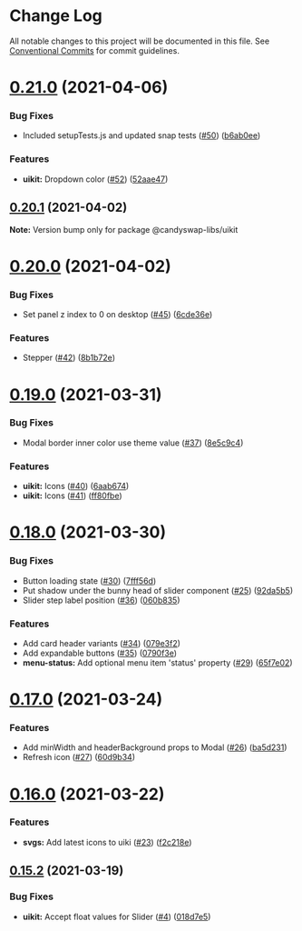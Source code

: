 # Change Log

All notable changes to this project will be documented in this file.
See [Conventional Commits](https://conventionalcommits.org) for commit guidelines.

# [0.21.0](https://github.com/Candy-Shop-Swap/candy-toolkit/tree/master/packages/candy-uikit/compare/@candyswap-libs/uikit@0.20.1...@candyswap-libs/uikit@0.21.0) (2021-04-06)


### Bug Fixes

* Included setupTests.js and updated snap tests ([#50](https://github.com/Candy-Shop-Swap/candy-toolkit/tree/master/packages/candy-uikit/issues/50)) ([b6ab0ee](https://github.com/Candy-Shop-Swap/candy-toolkit/tree/master/packages/candy-uikit/commit/b6ab0ee48e82c8ac88b288e1f790e1c91babb93d))


### Features

* **uikit:** Dropdown color ([#52](https://github.com/Candy-Shop-Swap/candy-toolkit/tree/master/packages/candy-uikit/issues/52)) ([52aae47](https://github.com/Candy-Shop-Swap/candy-toolkit/tree/master/packages/candy-uikit/commit/52aae470bc0067f5ac130df3bdb562c2911cb5cc))





## [0.20.1](https://github.com/Candy-Shop-Swap/candy-toolkit/tree/master/packages/candy-uikit/compare/@candyswap-libs/uikit@0.20.0...@candyswap-libs/uikit@0.20.1) (2021-04-02)

**Note:** Version bump only for package @candyswap-libs/uikit





# [0.20.0](https://github.com/Candy-Shop-Swap/candy-toolkit/tree/master/packages/candy-uikit/compare/@candyswap-libs/uikit@0.19.0...@candyswap-libs/uikit@0.20.0) (2021-04-02)


### Bug Fixes

* Set panel z index to 0 on desktop ([#45](https://github.com/Candy-Shop-Swap/candy-toolkit/tree/master/packages/candy-uikit/issues/45)) ([6cde36e](https://github.com/Candy-Shop-Swap/candy-toolkit/tree/master/packages/candy-uikit/commit/6cde36ee73b2075de85ef809bed3f959e46de6e2))


### Features

* Stepper ([#42](https://github.com/Candy-Shop-Swap/candy-toolkit/tree/master/packages/candy-uikit/issues/42)) ([8b1b72e](https://github.com/Candy-Shop-Swap/candy-toolkit/tree/master/packages/candy-uikit/commit/8b1b72e00bcf012df258becd1048770af2498221))





# [0.19.0](https://github.com/Candy-Shop-Swap/candy-toolkit/tree/master/packages/candy-uikit/compare/@candyswap-libs/uikit@0.18.0...@candyswap-libs/uikit@0.19.0) (2021-03-31)


### Bug Fixes

* Modal border inner color use theme value ([#37](https://github.com/Candy-Shop-Swap/candy-toolkit/tree/master/packages/candy-uikit/issues/37)) ([8e5c9c4](https://github.com/Candy-Shop-Swap/candy-toolkit/tree/master/packages/candy-uikit/commit/8e5c9c409b38059f70f6746bc769f4eced009660))


### Features

* **uikit:** Icons ([#40](https://github.com/Candy-Shop-Swap/candy-toolkit/tree/master/packages/candy-uikit/issues/40)) ([6aab674](https://github.com/Candy-Shop-Swap/candy-toolkit/tree/master/packages/candy-uikit/commit/6aab674e7f304439cc1f2fe3754aa8f697cc3efd))
* **uikit:** Icons ([#41](https://github.com/Candy-Shop-Swap/candy-toolkit/tree/master/packages/candy-uikit/issues/41)) ([ff80fbe](https://github.com/Candy-Shop-Swap/candy-toolkit/tree/master/packages/candy-uikit/commit/ff80fbe940e0afd54ecb2be8a08a241109dde185))





# [0.18.0](https://github.com/Candy-Shop-Swap/candy-toolkit/tree/master/packages/candy-uikit/compare/@candyswap-libs/uikit@0.17.0...@candyswap-libs/uikit@0.18.0) (2021-03-30)


### Bug Fixes

* Button loading state ([#30](https://github.com/Candy-Shop-Swap/candy-toolkit/tree/master/packages/candy-uikit/issues/30)) ([7fff56d](https://github.com/Candy-Shop-Swap/candy-toolkit/tree/master/packages/candy-uikit/commit/7fff56d022e06a911525f6163de1e4b5adfab9c7))
* Put shadow under the bunny head of slider component ([#25](https://github.com/Candy-Shop-Swap/candy-toolkit/tree/master/packages/candy-uikit/issues/25)) ([92da5b5](https://github.com/Candy-Shop-Swap/candy-toolkit/tree/master/packages/candy-uikit/commit/92da5b5cf746c1a3e10d05c3e5344943a926d943))
* Slider step label position ([#36](https://github.com/Candy-Shop-Swap/candy-toolkit/tree/master/packages/candy-uikit/issues/36)) ([060b835](https://github.com/Candy-Shop-Swap/candy-toolkit/tree/master/packages/candy-uikit/commit/060b835c68d67d83575f3f8783c2610133798aea))


### Features

* Add card header variants ([#34](https://github.com/Candy-Shop-Swap/candy-toolkit/tree/master/packages/candy-uikit/issues/34)) ([079e3f2](https://github.com/Candy-Shop-Swap/candy-toolkit/tree/master/packages/candy-uikit/commit/079e3f2cf5536aec5bb402af534c2a05723a3cb3))
* Add expandable buttons ([#35](https://github.com/Candy-Shop-Swap/candy-toolkit/tree/master/packages/candy-uikit/issues/35)) ([0790f3e](https://github.com/Candy-Shop-Swap/candy-toolkit/tree/master/packages/candy-uikit/commit/0790f3ed241acbd0236c8c134579efaa8a5c457b))
* **menu-status:** Add optional menu item 'status' property ([#29](https://github.com/Candy-Shop-Swap/candy-toolkit/tree/master/packages/candy-uikit/issues/29)) ([65f7e02](https://github.com/Candy-Shop-Swap/candy-toolkit/tree/master/packages/candy-uikit/commit/65f7e026345d145b61d43864699df3c1aa319446))





# [0.17.0](https://github.com/Candy-Shop-Swap/candy-toolkit/tree/master/packages/candy-uikit/compare/@candyswap-libs/uikit@0.16.0...@candyswap-libs/uikit@0.17.0) (2021-03-24)


### Features

* Add minWidth and headerBackground props to Modal ([#26](https://github.com/Candy-Shop-Swap/candy-toolkit/tree/master/packages/candy-uikit/issues/26)) ([ba5d231](https://github.com/Candy-Shop-Swap/candy-toolkit/tree/master/packages/candy-uikit/commit/ba5d231ce8c9d9f39b507befa7dbbf731bac0b26))
* Refresh icon ([#27](https://github.com/Candy-Shop-Swap/candy-toolkit/tree/master/packages/candy-uikit/issues/27)) ([60d9b34](https://github.com/Candy-Shop-Swap/candy-toolkit/tree/master/packages/candy-uikit/commit/60d9b34fbbd871d678c1836ff7ab924a4b301193))





# [0.16.0](https://github.com/Candy-Shop-Swap/candy-toolkit/tree/master/packages/candy-uikit/compare/@candyswap-libs/uikit@0.15.2...@candyswap-libs/uikit@0.16.0) (2021-03-22)


### Features

* **svgs:** Add latest icons to uiki ([#23](https://github.com/Candy-Shop-Swap/candy-toolkit/tree/master/packages/candy-uikit/issues/23)) ([f2c218e](https://github.com/Candy-Shop-Swap/candy-toolkit/tree/master/packages/candy-uikit/commit/f2c218e270ed8c351184fedf8ef5d7edd9439176))





## [0.15.2](https://github.com/Candy-Shop-Swap/candy-toolkit/tree/master/packages/candy-uikit/compare/@candyswap-libs/uikit@0.15.2...@candyswap-libs/uikit@0.15.2) (2021-03-19)


### Bug Fixes

* **uikit:** Accept float values for Slider ([#4](https://github.com/Candy-Shop-Swap/candy-toolkit/tree/master/packages/candy-uikit/issues/4)) ([018d7e5](https://github.com/Candy-Shop-Swap/candy-toolkit/tree/master/packages/candy-uikit/commit/018d7e5276e06cf880b2ce8f15f6eaa10e47f236))
